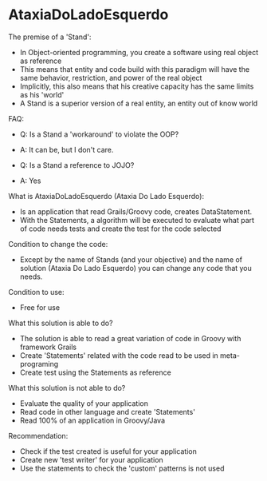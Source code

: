 # AtaxiaDoLadoEsquerdo

The premise of a 'Stand':
- In Object-oriented programming, you create a software using real object as reference
- This means that entity and code build with this paradigm will have the same behavior, restriction, and power of the real object
- Implicitly, this also means that his creative capacity has the same limits as his 'world'
- A Stand is a superior version of a real entity, an entity out of know world

FAQ:

 - Q: Is a Stand a 'workaround'  to violate the OOP?
 - A: It can be, but I don't care. 

 - Q: Is a Stand a reference to JOJO?
 - A: Yes

What is AtaxiaDoLadoEsquerdo (Ataxia Do Lado Esquerdo):
 - Is an application that read Grails/Groovy code, creates DataStatement.
 - With the Statements, a algorithm will be executed to evaluate what part of code needs tests and create the test for the code selected
 
Condition to change the code:
 - Except by the name of Stands (and your objective) and the name of solution (Ataxia Do Lado Esquerdo) you can change any code that you needs.

Condition to use:
 - Free for use
 
What this solution is able to do?
 - The solution is able to read a great variation of code in Groovy with framework Grails
 - Create 'Statements' related with the code read to be used in meta-programing
 - Create test using the Statements as reference

What this solution is not able to do? 
 - Evaluate the quality of your application
 - Read code in other language and create 'Statements'
 - Read 100% of an application in Groovy/Java

Recommendation:
- Check if the test created is useful for your application
- Create new 'test writer' for your application
- Use the statements to check the 'custom' patterns is not used 
